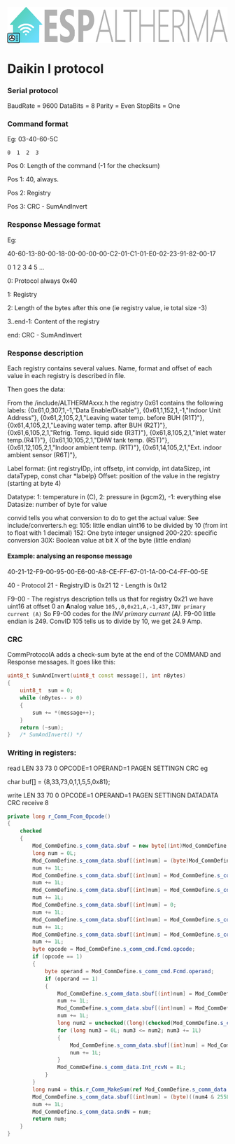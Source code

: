 ![](doc/images/logo.png)

# Daikin I protocol

### Serial protocol
 BaudRate = 9600
 DataBits = 8
 Parity = Even
 StopBits = One

### Command format
Eg: 03-40-60-5C

	0  1  2  3

Pos 0: Length of the command (-1 for the checksum)

Pos 1: 40, always.

Pos 2: Registry

Pos 3: CRC - SumAndInvert

### Response Message format
Eg:

40-60-13-80-00-18-00-00-00-00-C2-01-C1-01-E0-02-23-91-82-00-17

 0  1  2  3  4  5 ...

0: Protocol always 0x40

1: Registry

2: Length of the bytes after this one (ie registry value, ie total size -3)

3..end-1: Content of the registry

end: CRC - SumAndInvert

### Response description
Each registry contains several values. Name, format and offset of each value in each registry is described in file.

Then goes the data:

From the /include/ALTHERMAxxx.h the registry 0x61 contains the following labels:
{0x61,0,307,1,-1,"Data Enable/Disable"},
{0x61,1,152,1,-1,"Indoor Unit Address"},
{0x61,2,105,2,1,"Leaving water temp. before BUH (R1T)"},
{0x61,4,105,2,1,"Leaving water temp. after BUH (R2T)"},
{0x61,6,105,2,1,"Refrig. Temp. liquid side (R3T)"},
{0x61,8,105,2,1,"Inlet water temp.(R4T)"},
{0x61,10,105,2,1,"DHW tank temp. (R5T)"},
{0x61,12,105,2,1,"Indoor ambient temp. (R1T)"},
{0x61,14,105,2,1,"Ext. indoor ambient sensor (R6T)"},

Label format: {int registryIDp, int offsetp, int convidp, int dataSizep, int dataTypep, const char *labelp}
Offset: position of the value in the registry (starting at byte 4)

Datatype: 1: temperature in (C), 2: pressure in (kgcm2), -1: everything else
Datasize: number of byte for value

convid tells you what conversion to do to get the actual value: See include/converters.h
eg:
105: little endian uint16 to be divided by 10 (from int to float with 1 decimal)
152: One byte integer unsigned
200-220: specific conversion
30X: Boolean value at bit X of the byte (little endian)

#### Example: analysing an response message
40-21-12-F9-00-95-00-E6-00-A8-CE-FF-67-01-1A-00-C4-FF-00-5E

40 - Protocol
21 - RegistryID is 0x21
12 - Length is 0x12

F9-00 - The registrys description tells us that for registry 0x21 we have uint16 at offset 0 an **A**nalog value
`105,,0,0x21,A,-1,437,INV primary current (A)`
So F9-00 codes for the *INV primary current (A)*. F9-00 little endian is 249.
ConvID 105 tells us to divide by 10, we get 24.9 Amp.

### CRC
CommProtocolA adds a check-sum byte at the end of the COMMAND and Response messages. It goes like this:
```c++
uint8_t SumAndInvert(uint8_t const message[], int nBytes)
{
    uint8_t  sum = 0;
    while (nBytes-- > 0)
    {
        sum += *(message++);
    }
    return (~sum);
}   /* SumAndInvert() */
```


### Writing in registers:

read
LEN  33  73  0  OPCODE=1 OPERAND=1 PAGEN SETTINGN CRC
eg

char buf[] = {8,33,73,0,1,1,5,5,0x81};


write
LEN  33  70  0  OPCODE=1 OPERAND=1 PAGEN SETTINGN DATADATA CRC
receive 8

```c#
private long r_Comm_Fcom_Opcode()
{
    checked
    {
        Mod_CommDefine.s_comm_data.sbuf = new byte[(int)Mod_CommDefine.s_comm_cmd.Fcmd.byten + 1];
        long num = 0L;
        Mod_CommDefine.s_comm_data.sbuf[(int)num] = (byte)Mod_CommDefine.s_comm_cmd.Fcmd.byten;
        num += 1L;
        Mod_CommDefine.s_comm_data.sbuf[(int)num] = Mod_CommDefine.s_comm_cmd.Fcmd.cmd;
        num += 1L;
        Mod_CommDefine.s_comm_data.sbuf[(int)num] = Mod_CommDefine.s_comm_cmd.Fcmd.subcmd;
        num += 1L;
        Mod_CommDefine.s_comm_data.sbuf[(int)num] = 0;
        num += 1L;
        Mod_CommDefine.s_comm_data.sbuf[(int)num] = Mod_CommDefine.s_comm_cmd.Fcmd.opcode;
        num += 1L;
        Mod_CommDefine.s_comm_data.sbuf[(int)num] = Mod_CommDefine.s_comm_cmd.Fcmd.operand;
        num += 1L;
        byte opcode = Mod_CommDefine.s_comm_cmd.Fcmd.opcode;
        if (opcode == 1)
        {
            byte operand = Mod_CommDefine.s_comm_cmd.Fcmd.operand;
            if (operand == 1)
            {
                Mod_CommDefine.s_comm_data.sbuf[(int)num] = Mod_CommDefine.s_comm_cmd.Fcmd.pageN;
                num += 1L;
                Mod_CommDefine.s_comm_data.sbuf[(int)num] = Mod_CommDefine.s_comm_cmd.Fcmd.settingN;
                num += 1L;
                long num2 = unchecked((long)(checked(Mod_CommDefine.s_comm_cmd.Fcmd.dataN - 1)));
                for (long num3 = 0L; num3 <= num2; num3 += 1L)
                {
                    Mod_CommDefine.s_comm_data.sbuf[(int)num] = Mod_CommDefine.s_comm_cmd.Fcmd.f_data[(int)num3];
                    num += 1L;
                }
                Mod_CommDefine.s_comm_data.Int_rcvN = 8L;
            }
        }
        long num4 = this.r_Comm_MakeSum(ref Mod_CommDefine.s_comm_data.sbuf, (int)num);
        Mod_CommDefine.s_comm_data.sbuf[(int)num] = (byte)((num4 & 255L) ^ 255L);
        num += 1L;
        Mod_CommDefine.s_comm_data.sndN = num;
        return num;
    }
}

```
